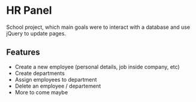 # HR Panel
School project, which main goals were to interact with a database and use jQuery to update pages.
## Features
- Create a new employee (personal details, job inside company, etc)
- Create departments
- Assign employees to department
- Delete an employee / departement
- More to come maybe
